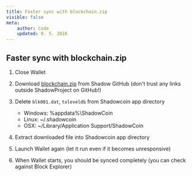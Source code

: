 ```yaml
---
title: Faster sync with blockchain.zip
visible: false
meta:
    author: Code
    updated: 9. 5. 2016
---
```


## Faster sync with blockchain.zip

1. Close Wallet
2. Download [blockchain.zip](https://github.com/ShadowProject/blockchain/releases/download/latest/blockchain.zip) from Shadow GitHub (don't trust any links outside ShadowProject on GitHub!)
3. Delete ```blk001.dat```, ```txleveldb``` from Shadowcoin app directory

    * Windows: %appdata%\ShadowCoin
    * Linux: ~/.shadowcoin
    * OSX: ~/Library/Application Support/ShadowCoin

4. Extract downloaded file into Shadowcoin app directory
5. Launch Wallet again (let it run even if it becomes unresponsive)
6. When Wallet starts, you should be synced completely (you can check against Block Explorer)